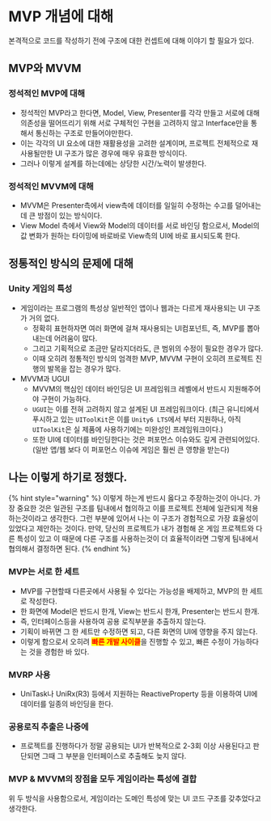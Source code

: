 # MVP 개념에 대해

본격적으로 코드를 작성하기 전에 구조에 대한 컨셉트에 대해 이야기 할 필요가 있다.

## MVP와 MVVM

### 정석적인 MVP에 대해

* 정석적인 MVP라고 한다면, Model, View, Presenter를 각각 만들고 서로에 대해 의존성을 떨어뜨리기 위해 서로 구체적인 구현을 고려하지 않고 Interface만을 통해서 통신하는 구조로 만들어야만한다.
* 이는 각각의 UI 요소에 대한 재활용성을 고려한 설계이며, 프로젝트 전체적으로 재사용될만한 UI 구조가 많은 경우에 매우 유효한 방식이다.
* 그러나 이렇게 설계를 하는데에는 상당한 시간/노력이 발생한다.

### 정석적인 MVVM에 대해

* MVVM은 Presenter측에서 view측에 데이터를 일일히 수정하는 수고를 덜어내는데 큰 방점이 있는 방식이다.
* View Model 측에서 View와 Model의 데이터를 서로 바인딩 함으로서, Model의 값 변화가 원하는 타이밍에 바로바로 View측의 UI에 바로 표시되도록 한다.

## 정통적인 방식의 문제에 대해

### Unity 게임의 특성

* 게임이라는 프로그램의 특성상 일반적인 앱이나 웹과는 다르게 재사용되는 UI 구조가 거의 없다.
  * 정확히 표현하자면 여러 화면에 걸쳐 재사용되는 UI컴포넌트, 즉, MVP를 뽑아내는데 어려움이 많다.
  * 그리고 기획적으로 조금만 달라지더라도, 큰 범위의 수정이 필요한 경우가 많다.
  * 이때 오히려 정통적인 방식의 엄격한 MVP, MVVM 구현이 오히려 프로젝트 진행의 발목을 잡는 경우가 많다.
* MVVM과 UGUI
  * MVVM의 핵심인 데이터 바인딩은 UI 프레임워크 레벨에서 반드시 지원해주어야 구현이 가능하다.
  * `UGUI`는 이를 전혀 고려하지 않고 설계된 UI 프레임워크이다. (최근 유니티에서 푸시하고 있는 `UIToolKit`은 이를 `Unity6 LTS`에서 부터 지원하나, 아직 `UIToolKit`은 실 제품에 사용하기에는 미완성인 프레임워크이다.)
  * 또한 UI에 데이터를 바인딩한다는 것은 퍼포먼스 이슈와도 깊게 관련되어있다. (일반 앱/웹 보다 이 퍼포먼스 이슈에 게임은 훨씬 큰 영향을 받는다)

## 나는 이렇게 하기로 정했다.

{% hint style="warning" %}
이렇게 하는게 반드시 옳다고 주장하는것이 아니다. 가장 중요한 것은 일관된 구조를 팀내에서 협의하고 이를 프로젝트 전체에 일관되게 적용하는것이라고 생각한다. 그런 부분에 있어서 나는 이 구조가 경험적으로 가장 효율성이 있었다고 제안하는 것이다. 만약, 당신의 프로젝트가 내가 경험해 온 게임 프로젝트와 다른 특성이 있고 이 때문에 다른 구조를 사용하는것이 더 효율적이라면 그렇게 팀내에서 협의해서 결정하면 된다.
{% endhint %}

### MVP는 서로 한 세트

* MVP를 구현할때 다른곳에서 사용될 수 있다는 가능성을 배제하고, MVP의 한 세트로 작성한다.
* 한 화면에 Model은 반드시 한개, View는 반드시 한개, Presenter는 반드시 한개.
* 즉, 인터페이스등을 사용하여 공용 로직부분을 추출하지 않는다.
* 기획이 바뀌면 그 한 세트만 수정하면 되고, 다른 화면의 UI에 영향을 주지 않는다.
* 이렇게 함으로서 오히려 <mark style="color:red;">**빠른 개발 사이클**</mark>을 진행할 수 있고, 빠른 수정이 가능하다는 것을 경험한 바 있다.

### MVRP 사용

* UniTask나 UniRx(R3) 등에서 지원하는 ReactiveProperty 등을 이용하여 UI에 데이터를 일종의 바인딩을 한다.

### 공용로직 추출은 나중에

* 프로젝트를 진행하다가 정말 공용되는 UI가 반복적으로 2-3회 이상 사용된다고 판단되면 그때 그 부분을 인터페이스로 추출해도 늦지 않다.

### MVP & MVVM의 장점을 모두 게임이라는 특성에 결합

위 두 방식을 사용함으로서, 게임이라는 도메인 특성에 맞는 UI 코드 구조를 갖추었다고 생각한다.
